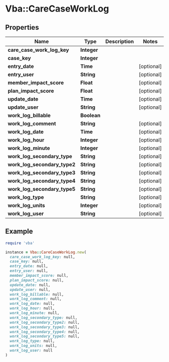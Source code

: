 # Vba::CareCaseWorkLog

## Properties

| Name | Type | Description | Notes |
| ---- | ---- | ----------- | ----- |
| **care_case_work_log_key** | **Integer** |  |  |
| **case_key** | **Integer** |  |  |
| **entry_date** | **Time** |  | [optional] |
| **entry_user** | **String** |  | [optional] |
| **member_impact_score** | **Float** |  | [optional] |
| **plan_impact_score** | **Float** |  | [optional] |
| **update_date** | **Time** |  | [optional] |
| **update_user** | **String** |  | [optional] |
| **work_log_billable** | **Boolean** |  |  |
| **work_log_comment** | **String** |  | [optional] |
| **work_log_date** | **Time** |  | [optional] |
| **work_log_hour** | **Integer** |  | [optional] |
| **work_log_minute** | **Integer** |  | [optional] |
| **work_log_secondary_type** | **String** |  | [optional] |
| **work_log_secondary_type2** | **String** |  | [optional] |
| **work_log_secondary_type3** | **String** |  | [optional] |
| **work_log_secondary_type4** | **String** |  | [optional] |
| **work_log_secondary_type5** | **String** |  | [optional] |
| **work_log_type** | **String** |  | [optional] |
| **work_log_units** | **Integer** |  | [optional] |
| **work_log_user** | **String** |  | [optional] |

## Example

```ruby
require 'vba'

instance = Vba::CareCaseWorkLog.new(
  care_case_work_log_key: null,
  case_key: null,
  entry_date: null,
  entry_user: null,
  member_impact_score: null,
  plan_impact_score: null,
  update_date: null,
  update_user: null,
  work_log_billable: null,
  work_log_comment: null,
  work_log_date: null,
  work_log_hour: null,
  work_log_minute: null,
  work_log_secondary_type: null,
  work_log_secondary_type2: null,
  work_log_secondary_type3: null,
  work_log_secondary_type4: null,
  work_log_secondary_type5: null,
  work_log_type: null,
  work_log_units: null,
  work_log_user: null
)
```

